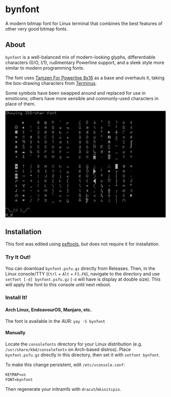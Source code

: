 # bynfont
A modern bitmap font for Linux terminal that combines the best features of other very good bitmap fonts.

## About

`bynfont` is a well-balanced mix of modern-looking glyphs, differentiable characters (0/O, l/1), rudimentary Powerline support, and a sleek style more similar to modern programming fonts.

The font uses [Tamzen For Powerline 8x16](https://github.com/sunaku/tamzen-font) as a base and overhauls it, taking the box-drawing characters from [Terminus](https://terminus-font.sourceforge.net/).

Some symbols have been swapped around and replaced for use in emoticons; others have more sensible and commonly-used characters in place of them.

![](./assets/font.png)

## Installation

This font was edited using [psftools](https://codeberg.org/gnarz/psftools), but does not require it for installation.

### Try It Out!

You can download `bynfont.psfu.gz` directly from Releases. Then, in the Linux console/TTY (`Ctrl` + `Alt` + `F3`..`F6`), navigate to the directory and use `setfont [-d] bynfont.psfu.gz` (`-d` will have is display at double size). This will apply the font to this console until next reboot.

### Install It!

#### Arch Linux, EndeavourOS, Manjaro, etc.

The font is available in the AUR: `yay -S bynfont`

#### Manually

Locate the `consolefonts` directory for your Linux distribution (e.g. `/usr/share/kbd/consolefonts` on Arch-based distros). Place `bynfont.psfu.gz` directly in this directory, then set it with `setfont bynfont`.

To make this change persistent, edit `/etc/vconsole.conf`:

```config
KEYMAP=us
FONT=bynfont
```

Then regenerate your initramfs with `dracut`/`mkinitcpio`.
